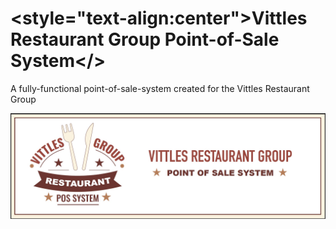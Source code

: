 # <style="text-align:center">Vittles Restaurant Group Point-of-Sale System</>
A fully-functional point-of-sale-system created for the Vittles Restaurant Group

<p style="text-align:center"><img style ="align:center" src="vittles_banner.jpg"></p>
